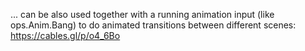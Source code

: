 ... can be also used together with a running animation input (like ops.Anim.Bang) to do animated transitions between different scenes: https://cables.gl/p/o4_6Bo